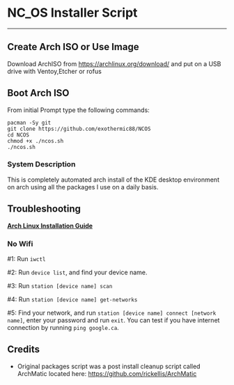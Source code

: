 # NC_OS Installer Script

---
## Create Arch ISO or Use Image

Download ArchISO from <https://archlinux.org/download/> and put on a USB drive with Ventoy,Etcher or rofus

## Boot Arch ISO

From initial Prompt type the following commands:

```
pacman -Sy git
git clone https://github.com/exothermic88/NCOS
cd NCOS
chmod +x ./ncos.sh
./ncos.sh
```

### System Description
This is completely automated arch install of the KDE desktop environment on arch using all the packages I use on a daily basis. 

## Troubleshooting

__[Arch Linux Installation Guide](https://github.com/rickellis/Arch-Linux-Install-Guide)__

### No Wifi

#1: Run `iwctl`

#2: Run `device list`, and find your device name.

#3: Run `station [device name] scan`

#4: Run `station [device name] get-networks`

#5: Find your network, and run `station [device name] connect [network name]`, enter your password and run `exit`. You can test if you have internet connection by running `ping google.ca`. 

## Credits

- Original packages script was a post install cleanup script called ArchMatic located here: https://github.com/rickellis/ArchMatic

